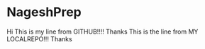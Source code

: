 # NageshPrep

Hi
This is my line from GITHUB!!!!
Thanks
This is the line from MY LOCALREPO!!!
Thanks
